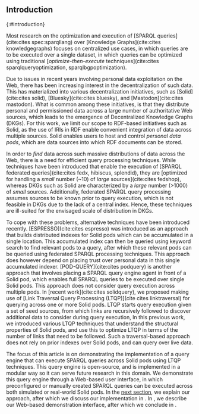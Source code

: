 ## Introduction
{:#introduction}

Most research on the optimization and execution of [SPARQL queries](cite:cites spec:sparqllang) over [Knowledge Graphs](cite:cites knowledgegraphs)
focuses on centralized use cases,
in which queries are to be executed over a single dataset, in which queries can be optimized using traditional [*optimize-then-execute* techniques](cite:cites sparqlqueryoptimization, sparqlbgpoptimization).

Due to issues in recent years involving personal data exploitation on the Web,
there has been increasing interest in the decentralization of such data.
This has materialized into various decentralization initiatives,
such as [Solid](cite:cites solid), [Bluesky](cite:cites bluesky), and [Mastodon](cite:cites mastodon).
What is common among these initiatives, is that they distribute personal and permissioned data across a large number of authoritative Web sources,
which leads to the emergence of Decentralized Knowledge Graphs (DKGs).
For this work, we limit our scope to RDF-based initiatives such as Solid,
as the use of IRIs in RDF enable convenient integration of data across multiple sources.
Solid enables users to host and control *personal data pods*, which are data sources into which RDF documents can be stored.

In order to *find* data across such massive distributions of data across the Web,
there is a need for efficient query processing techniques.
While techniques have been introduced that enable the execution of [SPARQL federated queries](cite:cites fedx, hibiscus, splendid),
they are [optimized for handling a *small* number (~10) of *large* sources](cite:cites fedshop),
whereas DKGs such as Solid are characterized
by a *large* number (>1000) of *small* sources.
Additionally, federated SPARQL query processing assumes sources to be known prior to query execution,
which is not feasible in DKGs due to the lack of a central index.
Hence, these techniques are ill-suited for the envisaged scale of distribution in DKGs.

To cope with these problems, alternative techniques have been introduced recently.
[ESPRESSO](cite:cites espresso) was introduced as an approach that builds distributed indexes for Solid pods
which can be accumulated in a single location.
This accumulated index can then be queried using keyword search to find relevant pods to a query,
after which these relevant pods can be queried using federated SPARQL processing techniques.
This approach does however depend on placing trust over personal data in this single accumulated indexer.
[POD-QUERY](cite:cites podquery) is another approach that involves placing a SPARQL query engine agent in front of a Solid pod,
which enables full SPARQL queries to be executed over single Solid pods. This approach does not consider query execution across multiple pods.
In [recent work](cite:cites solidquery), we proposed making use of [Link Traversal Query Processing (LTQP)](cite cites linktraversal)
for querying across one or more Solid pods.
LTQP starts query execution given a set of seed sources,
from which links are recursively followed to discover additional data to consider during query execution,
In this previous work, we introduced various LTQP techniques that understand the structural properties of Solid pods,
and use this to optimize LTQP in terms of the number of links that need to be followed.
Such a traversal-based approach does not rely on prior indexes over Solid pods, and can query over live data.

The focus of this article is on demonstrating the implementation of a query engine
that can execute SPARQL queries across Solid pods using LTQP techniques.
This query engine is open-source, and is implemented in a modular way so it can serve future research in this domain.
We demonstrate this query engine through a Web-based user interface,
in which preconfigured or manually created SPARQL queries can be executed across both simulated or real-world Solid pods.
In the [next section](#approach), we explain our approach, after which we discuss our implementation in [](#implementation).
In [](#demonstration), we describe our Web-based demonstration interface,
after which we conclude in [](#conclusions).
